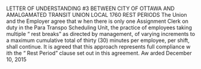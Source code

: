 #
LETTER OF UNDERSTANDING #3
BETWEEN
CITY OF OTTAWA
AND
AMALGAMATED TRANSIT UNION LOCAL 1760
REST PERIODS
The Union and the Employer agree that w hen there is only one Assignment Clerk on
duty in the Para Transpo Scheduling Unit, the practice of employees taking multiple
“ rest breaks” as directed by management, of varying increments to a maximum
cumulative total of thirty (30) minutes per employee, per shift, shall continue. It is
agreed that this approach represents full compliance w ith the “ Rest Period” clause
set out in this agreement.
Aw arded December 10, 2015
